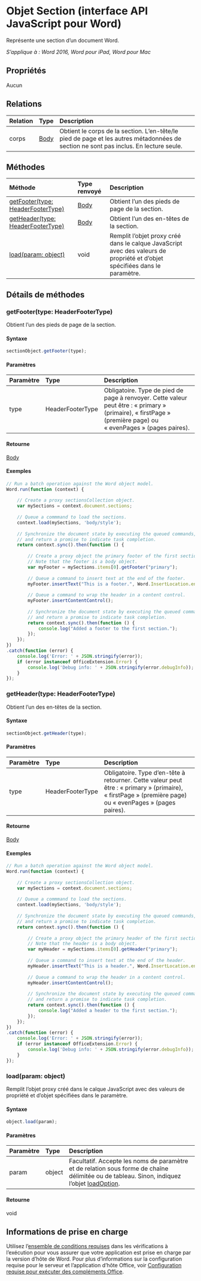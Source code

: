 # Objet Section (interface API JavaScript pour Word)

Représente une section d’un document Word.

_S’applique à : Word 2016, Word pour iPad, Word pour Mac_

## Propriétés
Aucun

## Relations
| Relation | Type   |Description|
|:---------------|:--------|:----------|
|corps|[Body](body.md)|Obtient le corps de la section. L’en-tête/le pied de page et les autres métadonnées de section ne sont pas inclus. En lecture seule.|

## Méthodes

| Méthode           | Type renvoyé    |Description|
|:---------------|:--------|:----------|
|[getFooter(type: HeaderFooterType)](#getfootertype-headerfootertype)|[Body](body.md)|Obtient l’un des pieds de page de la section.|
|[getHeader(type: HeaderFooterType)](#getheadertype-headerfootertype)|[Body](body.md)|Obtient l’un des en-têtes de la section.|
|[load(param: object)](#loadparam-object)|void|Remplit l’objet proxy créé dans le calque JavaScript avec des valeurs de propriété et d’objet spécifiées dans le paramètre.|

## Détails de méthodes

### getFooter(type: HeaderFooterType)
Obtient l’un des pieds de page de la section.

#### Syntaxe
```js
sectionObject.getFooter(type);
```

#### Paramètres
| Paramètre    | Type   |Description|
|:---------------|:--------|:----------|
|type|HeaderFooterType|Obligatoire. Type de pied de page à renvoyer. Cette valeur peut être : « primary » (primaire), « firstPage » (première page) ou « evenPages » (pages paires).|

#### Retourne
[Body](body.md)

#### Exemples
```js
// Run a batch operation against the Word object model.
Word.run(function (context) {
    
    // Create a proxy sectionsCollection object.
    var mySections = context.document.sections;
    
    // Queue a commmand to load the sections.
    context.load(mySections, 'body/style');
    
    // Synchronize the document state by executing the queued commands, 
    // and return a promise to indicate task completion.
    return context.sync().then(function () {
        
        // Create a proxy object the primary footer of the first section. 
        // Note that the footer is a body object.
        var myFooter = mySections.items[0].getFooter("primary");
        
        // Queue a command to insert text at the end of the footer.
        myFooter.insertText("This is a footer.", Word.InsertLocation.end);
        
        // Queue a command to wrap the header in a content control.
        myFooter.insertContentControl();
                              
        // Synchronize the document state by executing the queued commands, 
        // and return a promise to indicate task completion.
        return context.sync().then(function () {
            console.log("Added a footer to the first section.");
        });                    
    });  
})
.catch(function (error) {
    console.log('Error: ' + JSON.stringify(error));
    if (error instanceof OfficeExtension.Error) {
        console.log('Debug info: ' + JSON.stringify(error.debugInfo));
    }
});
```
### getHeader(type: HeaderFooterType)
Obtient l’un des en-têtes de la section.

#### Syntaxe
```js
sectionObject.getHeader(type);
```

#### Paramètres
| Paramètre    | Type   |Description|
|:---------------|:--------|:----------|
|type|HeaderFooterType|Obligatoire. Type d’en-tête à retourner. Cette valeur peut être : « primary » (primaire), « firstPage » (première page) ou « evenPages » (pages paires).|

#### Retourne
[Body](body.md)

#### Exemples
```js
// Run a batch operation against the Word object model.
Word.run(function (context) {
    
    // Create a proxy sectionsCollection object.
    var mySections = context.document.sections;
    
    // Queue a commmand to load the sections.
    context.load(mySections, 'body/style');
    
    // Synchronize the document state by executing the queued commands, 
    // and return a promise to indicate task completion.
    return context.sync().then(function () {
        
        // Create a proxy object the primary header of the first section. 
        // Note that the header is a body object.
        var myHeader = mySections.items[0].getHeader("primary");
        
        // Queue a command to insert text at the end of the header.
        myHeader.insertText("This is a header.", Word.InsertLocation.end);
        
        // Queue a command to wrap the header in a content control.
        myHeader.insertContentControl();
                              
        // Synchronize the document state by executing the queued commands, 
        // and return a promise to indicate task completion.
        return context.sync().then(function () {
            console.log("Added a header to the first section.");
        });                    
    });  
})
.catch(function (error) {
    console.log('Error: ' + JSON.stringify(error));
    if (error instanceof OfficeExtension.Error) {
        console.log('Debug info: ' + JSON.stringify(error.debugInfo));
    }
});
```

### load(param: object)
Remplit l’objet proxy créé dans le calque JavaScript avec des valeurs de propriété et d’objet spécifiées dans le paramètre.

#### Syntaxe
```js
object.load(param);
```

#### Paramètres
| Paramètre    | Type   |Description|
|:---------------|:--------|:----------|
|param|object|Facultatif. Accepte les noms de paramètre et de relation sous forme de chaîne délimitée ou de tableau. Sinon, indiquez l’objet [loadOption](loadoption.md).|

#### Retourne
void

## Informations de prise en charge
Utilisez l’[ensemble de conditions requises](../office-add-in-requirement-sets.md) dans les vérifications à l’exécution pour vous assurer que votre application est prise en charge par la version d’hôte de Word. Pour plus d’informations sur la configuration requise pour le serveur et l’application d’hôte Office, voir [Configuration requise pour exécuter des compléments Office](../../docs/overview/requirements-for-running-office-add-ins.md).
